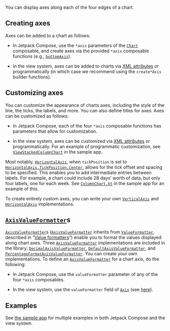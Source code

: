 You can display axes along each of the four edges of a chart.

## Creating axes

Axes can be added to a chart as follows:

- In Jetpack Compose, use the `*axis` parameters of the [`Chart`](https://patrykandpatrick.com/vico/api/vico/compose/com.patrykandpatrick.vico.compose.chart/-chart) composable, and create axes via the provided `*axis` composable functions (e.g., [`bottomAxis`](https://patrykandpatrick.com/vico/api/vico/compose/com.patrykandpatrick.vico.compose.axis.horizontal/bottom-axis)).

- In the view system, axes can be added to charts via [XML attributes](../../customization/customization-in-the-view-system) or programmatically (in which case we recommend using the `create*Axis` builder functions).

## Customizing axes

You can customize the appearance of charts axes, including the style of the line, the ticks, the labels, and more. You can also define titles for axes. Axes can be customized as follows:

- In Jetpack Compose, each of the four `*axis` composable functions has parameters that allow for customization.

- In the view system, axes can be customized via [XML attributes](../../customization/customization-in-the-view-system) or programmatically. For an example of programmatic customization, see [`ViewStackedColumnChart`](https://github.com/patrykandpatrick/vico/blob/master/sample/src/main/java/com/patrykandpatrick/vico/sample/chart/StackedColumnChart.kt#L57) in the sample app.

Most notably, [`HorizontalAxis`](https://patrykandpatrick.com/vico/api/vico/core/com.patrykandpatrick.vico.core.axis.horizontal/-horizontal-axis/), when `tickPosition` is set to [`HorizontalAxis.TickPosition.Center`](https://patrykandpatrick.com/vico/api/vico/core/com.patrykandpatrick.vico.core.axis.horizontal/-horizontal-axis/-tick-position/-center/), allows for the tick offset and spacing to be specified. This enables you to add intermediate entries between labels. For example, a chart could include 28 days’ worth of data, but only four labels, one for each week. See [`ColumnChart.kt`](https://github.com/patrykandpatrick/vico/blob/master/sample/src/main/java/com/patrykandpatrick/vico/sample/chart/ColumnChart.kt) in the sample app for an example of this.

To create entirely custom axes, you can write your own [`VerticalAxis`](https://patrykandpatrick.com/vico/api/vico/core/com.patrykandpatrick.vico.core.axis.vertical/-vertical-axis/) and [`HorizontalAxis`](https://patrykandpatrick.com/vico/api/vico/core/com.patrykandpatrick.vico.core.axis.horizontal/-horizontal-axis/) implementations.

## [`AxisValueFormatter`](https://patrykandpatrick.com/vico/api/vico/core/com.patrykandpatrick.vico.core.axis.formatter/-axis-value-formatter/)s

[`AxisValueFormatter`](https://patrykandpatrick.com/vico/api/vico/core/com.patrykandpatrick.vico.core.axis.formatter/-axis-value-formatter/)s ([`AxisValueFormatter`](https://patrykandpatrick.com/vico/api/vico/core/com.patrykandpatrick.vico.core.axis.formatter/-axis-value-formatter/) inherits from [`ValueFormatter`](https://patrykandpatrick.com/vico/api/vico/core/com.patrykandpatrick.vico.core.formatter/-value-formatter/), described in “[Value formatters](../value-formatters)”) enable you to format the values displayed along chart axes. Three [`AxisValueFormatter`](https://patrykandpatrick.com/vico/api/vico/core/com.patrykandpatrick.vico.core.axis.formatter/-axis-value-formatter/) implementations are included in the library: [`DecimalAxisValueFormatter`](https://patrykandpatrick.com/vico/api/vico/core/com.patrykandpatrick.vico.core.axis.formatter/-decimal-format-axis-value-formatter/), [`DefaultAxisValueFormatter`](https://patrykandpatrick.com/vico/api/vico/core/com.patrykandpatrick.vico.core.axis.formatter/-default-axis-value-formatter/), and [`PercentageFormatAxisValueFormatter`](https://patrykandpatrick.com/vico/api/vico/core/com.patrykandpatrick.vico.core.axis.formatter/-percentage-format-axis-value-formatter/). You can create your own implementations. To define an [`AxisValueFormatter`](https://patrykandpatrick.com/vico/api/vico/core/com.patrykandpatrick.vico.core.axis.formatter/-axis-value-formatter/) for a chart axis, do the following:

- In Jetpack Compose, use the `valueFormatter` parameter of any of the four `*axis` composables.

- In the view system, use the `valueFormatter` field of [`Axis`](https://patrykandpatrick.com/vico/api/vico/core/com.patrykandpatrick.vico.core.axis/-axis/) (see [here](https://github.com/patrykandpatrick/vico/blob/master/sample/src/main/java/com/patrykandpatrick/vico/sample/chart/ColumnChart.kt#L96)).

## Examples

See [the sample app](https://github.com/patrykandpatrick/vico/tree/master/sample) for multiple examples in both Jetpack Compose and the view system.
